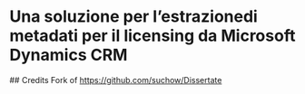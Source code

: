 # Una soluzione per l’estrazionedi metadati per il licensing da Microsoft Dynamics CRM

## Credits
Fork of https://github.com/suchow/Dissertate
